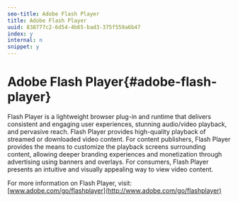 ```yaml
---
seo-title: Adobe Flash Player
title: Adobe Flash Player
uuid: 838777c2-6d54-4b65-bad3-375f559a6b47
index: y
internal: n
snippet: y
---
```


# Adobe Flash Player{#adobe-flash-player}

 Flash Player is a lightweight browser plug-in and runtime that delivers consistent and engaging user experiences, stunning audio/video playback, and pervasive reach. Flash Player provides high-quality playback of streamed or downloaded video content. For content publishers, Flash Player provides the means to customize the playback screens surrounding content, allowing deeper branding experiences and monetization through advertising using banners and overlays. For consumers, Flash Player presents an intuitive and visually appealing way to view video content.

For more information on Flash Player, visit: [www.adobe.com/go/flashplayer](http://www.adobe.com/go/flashplayer) 
